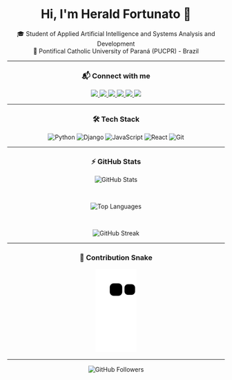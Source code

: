 <h1 align="center">Hi, I'm Herald Fortunato 👋</h1>

<p align="center">
  🎓 Student of Applied Artificial Intelligence and Systems Analysis and Development<br>
  📍 Pontifical Catholic University of Paraná (PUCPR) - Brazil
</p>

<hr>

<h3 align="center">📬 Connect with me</h3>

<p align="center">
  <a href="https://www.instagram.com/herald.fortunato/" target="_blank">
    <img src="https://img.shields.io/badge/Instagram-%23E4405F?style=for-the-badge&logo=instagram&logoColor=white" />
  </a>
  <a href="https://www.facebook.com/herald.fortunato.12/" target="_blank">
    <img src="https://img.shields.io/badge/Facebook-1877F2?style=for-the-badge&logo=facebook&logoColor=white" />
  </a>
  <a href="mailto:heraldfortunato1@gmail.com" target="_blank">
    <img src="https://img.shields.io/badge/Gmail-D14836?style=for-the-badge&logo=gmail&logoColor=white" />
  </a>
  <a href="https://www.linkedin.com/in/herald-fortunato-sebasti%C3%A3o-677429218/" target="_blank">
    <img src="https://img.shields.io/badge/LinkedIn-0077B5?style=for-the-badge&logo=linkedin&logoColor=white" />
  </a>
  <a href="https://twitter.com/FortunatoHerald" target="_blank">
    <img src="https://img.shields.io/badge/Twitter-1DA1F2?style=for-the-badge&logo=twitter&logoColor=white" />
  </a>
  <a href="https://github.com/Fortunato-Herald" target="_blank">
    <img src="https://img.shields.io/badge/GitHub-100000?style=for-the-badge&logo=github&logoColor=white" />
  </a>
</p>

<hr>

<h3 align="center">🛠️ Tech Stack</h3>

<p align="center">
  <img src="https://img.shields.io/badge/Python-3776AB?style=for-the-badge&logo=python&logoColor=white" alt="Python" />
  <img src="https://img.shields.io/badge/Django-092E20?style=for-the-badge&logo=django&logoColor=white" alt="Django" />
  <img src="https://img.shields.io/badge/JavaScript-F7DF1E?style=for-the-badge&logo=javascript&logoColor=black" alt="JavaScript" />
  <img src="https://img.shields.io/badge/React-20232A?style=for-the-badge&logo=react&logoColor=61DAFB" alt="React" />
  <img src="https://img.shields.io/badge/Git-F05032?style=for-the-badge&logo=git&logoColor=white" alt="Git" />
</p>

<hr>

<h3 align="center">⚡ GitHub Stats</h3>

<p align="center">
  <img src="https://github-readme-stats.vercel.app/api?username=Fortunato-Herald&show_icons=true&theme=tokyonight" alt="GitHub Stats" />
</p>

<br>

<p align="center">
  <img src="https://github-readme-stats.vercel.app/api/top-langs/?username=Fortunato-Herald&layout=compact&langs_count=8&theme=tokyonight" alt="Top Languages" />
</p>

<br>

<p align="center">
  <img src="https://github-readme-streak-stats.herokuapp.com/?user=Fortunato-Herald&theme=tokyonight" alt="GitHub Streak" />
</p>

<hr>

<h3 align="center">🧩 Contribution Snake</h3>

<p align="center">
  <img src="https://github.com/Fortunato-Herald/Fortunato-Herald/blob/output/github-contribution-grid-snake.svg" alt="Snake Animation" />
</p>

<hr>

<p align="center">
  <img src="https://img.shields.io/github/followers/Fortunato-Herald.svg?style=social&label=Follow" alt="GitHub Followers" />
</p>

